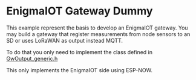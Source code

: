 # EnigmaIOT Gateway Dummy

This example represent the basis to develop an EnigmaIOT gateway. You may build a gateway that register measurements from node sensors to an SD or uses LoRaWAN as output instead MQTT.

To do that you only need to implement the class defined in [GwOutput_generic.h](https://github.com/gmag11/EnigmaIOT/blob/master/src/GwOutput_generic.h)

This only implements the EnigmaIOT side using ESP-NOW.